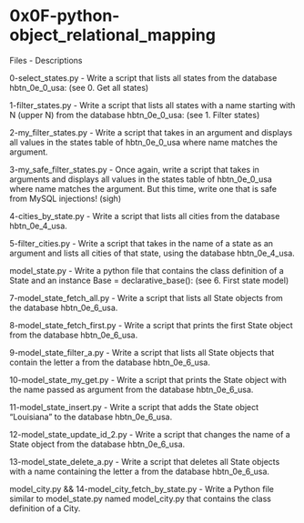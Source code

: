 # 0x0F-python-object_relational_mapping


Files - Descriptions


0-select_states.py - Write a script that lists all states from the database hbtn_0e_0_usa: (see 0. Get all states)


1-filter_states.py - Write a script that lists all states with a name starting with N (upper N) from the database hbtn_0e_0_usa: (see 1. Filter states)


2-my_filter_states.py - Write a script that takes in an argument and displays all values in the states table of hbtn_0e_0_usa where name matches the argument.


3-my_safe_filter_states.py - Once again, write a script that takes in arguments and displays all values in the states table of hbtn_0e_0_usa where name matches the argument. But this time, write one that is safe from MySQL injections! (sigh)


4-cities_by_state.py - Write a script that lists all cities from the database hbtn_0e_4_usa.


5-filter_cities.py - Write a script that takes in the name of a state as an argument and lists all cities of that state, using the database hbtn_0e_4_usa.


model_state.py - Write a python file that contains the class definition of a State and an instance Base = declarative_base(): (see 6. First state model)


7-model_state_fetch_all.py - Write a script that lists all State objects from the database hbtn_0e_6_usa.


8-model_state_fetch_first.py - Write a script that prints the first State object from the database hbtn_0e_6_usa.


9-model_state_filter_a.py - Write a script that lists all State objects that contain the letter a from the database hbtn_0e_6_usa.


10-model_state_my_get.py - Write a script that prints the State object with the name passed as argument from the database hbtn_0e_6_usa.


11-model_state_insert.py - Write a script that adds the State object “Louisiana” to the database hbtn_0e_6_usa.


12-model_state_update_id_2.py - Write a script that changes the name of a State object from the database hbtn_0e_6_usa.


13-model_state_delete_a.py - Write a script that deletes all State objects with a name containing the letter a from the database hbtn_0e_6_usa.


model_city.py && 14-model_city_fetch_by_state.py - Write a Python file similar to model_state.py named model_city.py that contains the class definition of a City.
